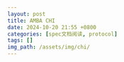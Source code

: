 ```yaml
---
layout: post
title: AMBA CHI
date: 2024-10-20 21:55 +0800
categories: [spec文档阅读, protocol]
tags: []
img_path: /assets/img/chi/
---
```



